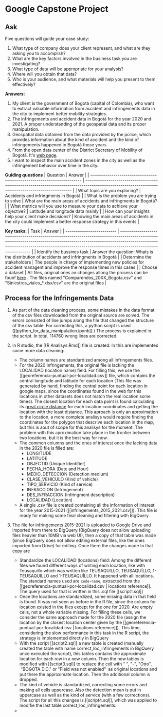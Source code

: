 # Google Capstone Project

## Ask
Five questions will guide your case study: 

1. What type of company does your client represent, and what are they asking you to accomplish?
2. What are the key factors involved in the business task you are investigating?
3. What type of data will be appropriate for your analysis?
4. Where will you obtain that data?
5. Who is your audience, and what materials will help you present to them effectively?

**Answers:**
1. My client is the government of Bogotá (capital of Colombia), who want to extract valuable information from accident and infringements data in the city to implement better mobility strategies.
2. The infringements and accident data in Bogotá for the year 2020 and 2021. A proper understanding of the geospatial data and its proper manipulation.
3. Geospatial data obtained from the data provided by the police, which provides information about the kind of accident and the kind of infringements happened in Bogotá those years
4. From the open data center of the District Secretary of Mobility of Bogotá. It's [web page](https://datos.movilidadbogota.gov.co/).
5. I want to inspect the main accident zones in the city as well as the infringement behavior over time in the city.


**Guiding questions** 
| Question                                                                  | Answer                                                                                                                                                |
| ------------------------------------------------------------------------- | ----------------------------------------------------------------------------------------------------------------------------------------------------- |
| What topic are you exploring?                                             | Accidents and infringments in Bogotá                                                                                                            |
| What is the problem you are trying to solve                               | What are the main areas of accidents and infringments in Bogotá?                                                                                      |
| What metrics will you use to measure your data to achieve your objective? | Latitude and longitude data mainly                                                                                                                            |
| How can your insights help your client make decisions?                    | Knowing the main areas of accidents in the city could implement a better response strategy in this events |



**Key tasks:**
| Task                       | Answer                                                                                                                                                                                                                                                                     |
| -------------------------- | -------------------------------------------------------------------------------------------------------------------------------------------------------------------------------------------------------------------------------------------------------------------------- |
| Identify the bussines task | Answer the question: Whats is the distribution of accidents and infringments in Bogotá                                                                                                                                                                                     |
| Determine the stakeholders | The people in charge of implementing new policies for accident managent and improve the response times in this cases                                                                                                                                                       |
| Choose a dataset           | All files, original ones an changes allong the process can be founf [here](https://drive.google.com/drive/folders/1F1dWfuO1ewgBrsvucCtswx2uwG-lOPrh?usp=sharing) . The files named "Comparendos_20XX_Bogota.csv" and "Siniestros_viales_*.xlsx/csv" are the original files |

## Process for the Infringements Data

1. As part of the data cleaning process, some mistakes in the data format of the csv files downloaded from the original source are solved. The errors consisted of line jumps along the file that changed the structure of the csv table. For correcting this, a python script is used ([[python_for_data_manipulation.ipynb]].) The process is explained in the script. In total, 114760 wrong lines are corrected.

2. In R studio, the [[R Analisys.Rmd]] file is created. In this are implemented some more data cleaning:
	- The column names are standardized among all infringements files. 
	- For the 2020 infringements, the original file is lacking the LOCALIDAD (location name) field. For filling this, we use the [[georeferencia-puntual-por-localidad.csv]] file, which contains the central longitude and latitude for each location (This file was generated by hand, finding the central point for each location in google maps, since the coordinates found in the web for this locations in other datasets does not match the real location some times). The closest location for each data point is found calculating its [great circle distance](https://en.wikipedia.org/wiki/Great-circle_distance) for each location coordinates and getting the location with the least distance. This aproach is only an aproximation to the location, a more complete analisys would require finding the coordinates for the polygon that descrive each location in the map, but this is aout of scope for this analisys for the moment. The problem with this aproximation take place in the frontier between two locations, but it is the best way for now.
	- The common columns and the ones of interest once the lacking data in the 2020 file is filled are:
		- LONGITUDE
		- LATITUDE
		- OBJECTID (Unique Identifier)
		- FECHA_HORA (Date and Hour)
		- MEDIO_DETECCION (Detection medium)
		- CLASE_VEHICULO (Kind of vehicle)
		- TIPO_SERVICIO (Kind of service)
		- INFRACCION (Infringement)
		- DES_INFRACCION (Infringment description)
		- LOCALIDAD (Location)
	-  A single .csv file is created containing all the information of interest for the year 2015-2021 ([[infringements_2015_2021.csv]]). This file is ready for making some final cleaning and filtering with BigQuery
	
3. The file for infringements 2015-2021 is uploaded to Google Drive and imported from there to BigQuery (BigQuery does not allow uploading files heavier than 10MB  via web UI), then a copy of that table was made (since BigQuery does not allow editing external files, like the ones imported from Drive) for editing. Once there the changes made to that copy are
	- Standardize the LOCALIDAD (locations) field: Among the different files we found different ways of writing each location, like with Teusaquillo which was written like TEUSAQUILLO, TEUSAQUÍLLO, 1-TEUSAQUILLO and 1-TEUSAQUÍLLO. It happened with all locations. The standard names used are  `code-name`, extracted from the [[georeferencia-puntual-por-localidad.csv | locations reference]]. The query used for that is written in this .sql file [[script1.sql]]
	- Once the locations are standardized, some missing data in that field is found. It was not seen as before in the R file, since the column for location existed in the files except for the one for 2020. Are empty cells, not a whole variable missing. For filling these cells, we consider the same approach made for the 2020 file (assign the location by the closest location center given by the [[georeferencia-puntual-por-localidad.csv | locations reference]]). This time, considering the slow performance in this task in the R script, the strategy is implemented directly in BigQuery
	- With the script [[script2.sql]] a new table is created (manually created the table with name correct_loc_infringements in BigQuery once executed the script), this tables contains the approximate location for each row in a new column. Then the new tables is modified with [[script3.sql]] to replace the cell with " ", "-", "Otro",  “BOGOTA D.C." or "Field was not enabled”  as original locations and put there the approximate location. Then the additional column is dropped.
	- The kind of vehicle is standardized, correcting some errors and making all cells uppercase.  Also the detection mean is put in uppercase as well as the kind of service (with a few corrections). The script for all this changes is [[script4.sql]], which was applied to modifie the last table correct_loc_infringements.
	- 
 	